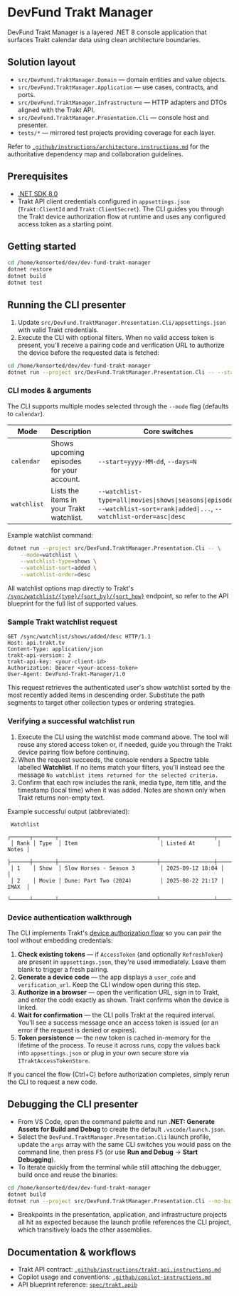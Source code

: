 # DevFund Trakt Manager

DevFund Trakt Manager is a layered .NET 8 console application that surfaces Trakt calendar data using clean architecture boundaries.

## Solution layout

- `src/DevFund.TraktManager.Domain` — domain entities and value objects.
- `src/DevFund.TraktManager.Application` — use cases, contracts, and ports.
- `src/DevFund.TraktManager.Infrastructure` — HTTP adapters and DTOs aligned with the Trakt API.
- `src/DevFund.TraktManager.Presentation.Cli` — console host and presenter.
- `tests/*` — mirrored test projects providing coverage for each layer.

Refer to [`.github/instructions/architecture.instructions.md`](.github/instructions/architecture.instructions.md) for the authoritative dependency map and collaboration guidelines.

## Prerequisites

- [.NET SDK 8.0](https://dotnet.microsoft.com/en-us/download)
- Trakt API client credentials configured in `appsettings.json` (`Trakt:ClientId` and `Trakt:ClientSecret`). The CLI guides you through the Trakt device authorization flow at runtime and uses any configured access token as a starting point.

## Getting started

```bash
cd /home/konsorted/dev/dev-fund-trakt-manager
dotnet restore
dotnet build
dotnet test
```

## Running the CLI presenter

1. Update `src/DevFund.TraktManager.Presentation.Cli/appsettings.json` with valid Trakt credentials.
2. Execute the CLI with optional filters. When no valid access token is present, you'll receive a pairing code and verification URL to authorize the device before the requested data is fetched:

```bash
cd /home/konsorted/dev/dev-fund-trakt-manager
dotnet run --project src/DevFund.TraktManager.Presentation.Cli -- --start=2024-01-01 --days=7
```

### CLI modes & arguments

The CLI supports multiple modes selected through the `--mode` flag (defaults to `calendar`).

| Mode | Description | Core switches |
| --- | --- | --- |
| `calendar` | Shows upcoming episodes for your account. | `--start=yyyy-MM-dd`, `--days=N` |
| `watchlist` | Lists the items in your Trakt watchlist. | `--watchlist-type=all\|movies\|shows\|seasons\|episodes`, `--watchlist-sort=rank\|added\|...`, `--watchlist-order=asc\|desc` |

Example watchlist command:

```bash
dotnet run --project src/DevFund.TraktManager.Presentation.Cli -- \
	--mode=watchlist \
	--watchlist-type=shows \
	--watchlist-sort=added \
	--watchlist-order=desc
```

All watchlist options map directly to Trakt's [`/sync/watchlist/{type}/{sort_by}/{sort_how}`](spec/trakt.apib) endpoint, so refer to the API blueprint for the full list of supported values.

### Sample Trakt watchlist request

```http
GET /sync/watchlist/shows/added/desc HTTP/1.1
Host: api.trakt.tv
Content-Type: application/json
trakt-api-version: 2
trakt-api-key: <your-client-id>
Authorization: Bearer <your-access-token>
User-Agent: DevFund-Trakt-Manager/1.0
```

This request retrieves the authenticated user's show watchlist sorted by the most recently added items in descending order. Substitute the path segments to target other collection types or ordering strategies.

### Verifying a successful watchlist run

1. Execute the CLI using the watchlist mode command above. The tool will reuse any stored access token or, if needed, guide you through the Trakt device pairing flow before continuing.
2. When the request succeeds, the console renders a Spectre table labelled **Watchlist**. If no items match your filters, you'll instead see the message `No watchlist items returned for the selected criteria.`
3. Confirm that each row includes the rank, media type, item title, and the timestamp (local time) when it was added. Notes are shown only when Trakt returns non-empty text.

Example successful output (abbreviated):

```
 Watchlist
 ┌──────┬───────┬───────────────────────────────┬─────────────────┬───────┐
 │ Rank │ Type  │ Item                          │ Listed At       │ Notes │
 ├──────┼───────┼───────────────────────────────┼─────────────────┼───────┤
 │ 1    │ Show  │ Slow Horses · Season 3        │ 2025-09-12 18:04 │       │
 │ 2    │ Movie │ Dune: Part Two (2024)         │ 2025-08-22 21:17 │ IMAX  │
 └──────┴───────┴───────────────────────────────┴─────────────────┴───────┘
```

### Device authentication walkthrough

The CLI implements Trakt's [device authorization flow](https://trakt.docs.apiary.io/#reference/authentication-devices) so you can pair the tool without embedding credentials:

1. **Check existing tokens** — if `AccessToken` (and optionally `RefreshToken`) are present in `appsettings.json`, they're used immediately. Leave them blank to trigger a fresh pairing.
2. **Generate a device code** — the app displays a `user_code` and `verification_url`. Keep the CLI window open during this step.
3. **Authorize in a browser** — open the verification URL, sign in to Trakt, and enter the code exactly as shown. Trakt confirms when the device is linked.
4. **Wait for confirmation** — the CLI polls Trakt at the required interval. You'll see a success message once an access token is issued (or an error if the request is denied or expires).
5. **Token persistence** — the new token is cached in-memory for the lifetime of the process. To reuse it across runs, copy the values back into `appsettings.json` or plug in your own secure store via `ITraktAccessTokenStore`.

If you cancel the flow (Ctrl+C) before authorization completes, simply rerun the CLI to request a new code.

## Debugging the CLI presenter

- From VS Code, open the command palette and run **.NET: Generate Assets for Build and Debug** to create the default `.vscode/launch.json`.
- Select the `DevFund.TraktManager.Presentation.Cli` launch profile, update the `args` array with the same CLI switches you would pass on the command line, then press <kbd>F5</kbd> (or use **Run and Debug** → **Start Debugging**).
- To iterate quickly from the terminal while still attaching the debugger, build once and reuse the binaries:

```bash
cd /home/konsorted/dev/dev-fund-trakt-manager
dotnet build
dotnet run --project src/DevFund.TraktManager.Presentation.Cli --no-build -- --start=2024-01-01 --days=7
```
- Breakpoints in the presentation, application, and infrastructure projects all hit as expected because the launch profile references the CLI project, which transitively loads the other assemblies.

## Documentation & workflows

- Trakt API contract: [`.github/instructions/trakt-api.instructions.md`](.github/instructions/trakt-api.instructions.md)
- Copilot usage and conventions: [`.github/copilot-instructions.md`](.github/copilot-instructions.md)
- API blueprint reference: [`spec/trakt.apib`](spec/trakt.apib)
